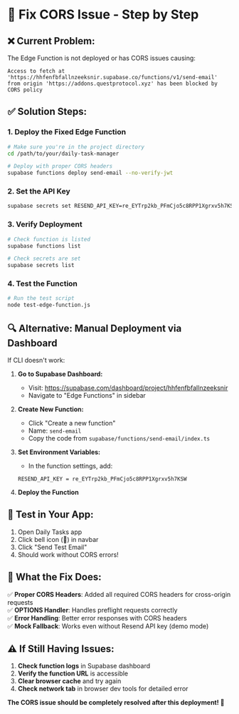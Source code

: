 # 🔧 Fix CORS Issue - Step by Step

## ❌ **Current Problem:**
The Edge Function is not deployed or has CORS issues causing:
```
Access to fetch at 'https://hhfenfbfallnzeeksnir.supabase.co/functions/v1/send-email' 
from origin 'https://addons.questprotocol.xyz' has been blocked by CORS policy
```

## ✅ **Solution Steps:**

### 1. **Deploy the Fixed Edge Function**
```bash
# Make sure you're in the project directory
cd /path/to/your/daily-task-manager

# Deploy with proper CORS headers
supabase functions deploy send-email --no-verify-jwt
```

### 2. **Set the API Key**
```bash
supabase secrets set RESEND_API_KEY=re_EYTrp2kb_PFmCjo5c8RPP1Xgrxv5h7KSW
```

### 3. **Verify Deployment**
```bash
# Check function is listed
supabase functions list

# Check secrets are set
supabase secrets list
```

### 4. **Test the Function**
```bash
# Run the test script
node test-edge-function.js
```

## 🔍 **Alternative: Manual Deployment via Dashboard**

If CLI doesn't work:

1. **Go to Supabase Dashboard:**
   - Visit: https://supabase.com/dashboard/project/hhfenfbfallnzeeksnir
   - Navigate to "Edge Functions" in sidebar

2. **Create New Function:**
   - Click "Create a new function"
   - Name: `send-email`
   - Copy the code from `supabase/functions/send-email/index.ts`

3. **Set Environment Variables:**
   - In the function settings, add:
   ```
   RESEND_API_KEY = re_EYTrp2kb_PFmCjo5c8RPP1Xgrxv5h7KSW
   ```

4. **Deploy the Function**

## 🧪 **Test in Your App:**

1. Open Daily Tasks app
2. Click bell icon (🔔) in navbar  
3. Click "Send Test Email"
4. Should work without CORS errors!

## 🔧 **What the Fix Does:**

✅ **Proper CORS Headers**: Added all required CORS headers for cross-origin requests  
✅ **OPTIONS Handler**: Handles preflight requests correctly  
✅ **Error Handling**: Better error responses with CORS headers  
✅ **Mock Fallback**: Works even without Resend API key (demo mode)  

## ⚠️ **If Still Having Issues:**

1. **Check function logs** in Supabase dashboard
2. **Verify the function URL** is accessible
3. **Clear browser cache** and try again
4. **Check network tab** in browser dev tools for detailed error

**The CORS issue should be completely resolved after this deployment! 🎉**
